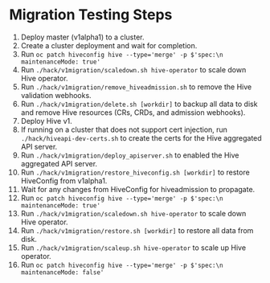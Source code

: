 # Migration Testing Steps

  1. Deploy master (v1alpha1) to a cluster.
  1. Create a cluster deployment and wait for completion.
  1. Run `oc patch hiveconfig hive --type='merge' -p $'spec:\n maintenanceMode: true'`
  1. Run `./hack/v1migration/scaledown.sh hive-operator` to scale down Hive operator.
  1. Run `./hack/v1migration/remove_hiveadmission.sh` to remove the Hive validation webhooks.
  1. Run `./hack/v1migration/delete.sh [workdir]` to backup all data to disk and remove Hive resources (CRs, CRDs, and admission webhooks).
  1. Deploy Hive v1.
  1. If running on a cluster that does not support cert injection, run `./hack/hiveapi-dev-certs.sh` to create the certs for the Hive aggregated API server.
  1. Run `./hack/v1migration/deploy_apiserver.sh` to enabled the Hive aggregated API server.
  1. Run `./hack/v1migration/restore_hiveconfig.sh [workdir]` to restore HiveConfig from v1alpha1.
  1. Wait for any changes from HiveConfig for hiveadmission to propagate.
  1. Run `oc patch hiveconfig hive --type='merge' -p $'spec:\n maintenanceMode: true'`
  1. Run `./hack/v1migration/scaledown.sh hive-operator` to scale down Hive operator.
  1. Run `./hack/v1migration/restore.sh [workdir]` to restore all data from disk.
  1. Run `./hack/v1migration/scaleup.sh hive-operator` to scale up Hive operator.
  1. Run `oc patch hiveconfig hive --type='merge' -p $'spec:\n maintenanceMode: false'`
